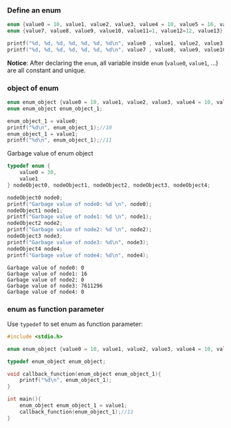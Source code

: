 ### Define an enum

```c
enum {value0 = 10, value1, value2, value3, value4 = 10, value5 = 16, value6};
enum {value7, value8, value9, value10, value11=1, value12=12, value13};

printf("%d, %d, %d, %d, %d, %d, %d\n", value0 , value1, value2, value3, value4, value5, value6);//10, 11, 12, 13, 10, 16, 17
printf("%d, %d, %d, %d, %d, %d, %d\n", value7 , value8, value9, value10, value11, value12, value13);//0, 1, 2, 3, 1, 12, 13
```

**Notice**: After declaring the ``enum``, all variable inside ``enum`` (``value0``, ``value1``, ...) are all constant and unique.

### object of enum

```c
enum enum_object {value0 = 10, value1, value2, value3, value4 = 10, value5 = 16, value6};
enum enum_object enum_object_1;

enum_object_1 = value0;
printf("%d\n", enum_object_1);//10
enum_object_1 = value1;
printf("%d\n", enum_object_1);//11
```

Garbage value of enum object

```c
typedef enum {
    value0 = 30, 
    value1
} nodeObject0, nodeObject1, nodeObject2, nodeObject3, nodeObject4;

nodeObject0 node0;
printf("Garbage value of node0: %d \n", node0);
nodeObject1 node1;
printf("Garbage value of node1: %d \n", node1);
nodeObject2 node2;
printf("Garbage value of node2: %d \n", node2);
nodeObject3 node3;
printf("Garbage value of node3: %d\n", node3);
nodeObject4 node4;
printf("Garbage value of node4: %d\n", node4);
```

```
Garbage value of node0: 0
Garbage value of node1: 16
Garbage value of node2: 0
Garbage value of node3: 7611296
Garbage value of node4: 0
```

### enum as function parameter

Use ``typedef`` to set enum as function parameter:

```c
#include <stdio.h>

enum enum_object {value0 = 10, value1, value2, value3, value4 = 10, value5 = 16, value6};

typedef enum_object enum_object;

void callback_function(enum_object enum_object_1){
    printf("%d\n", enum_object_1);
}

int main(){
    enum_object enum_object_1 = value1;
    callback_function(enum_object_1);//11
}
```
